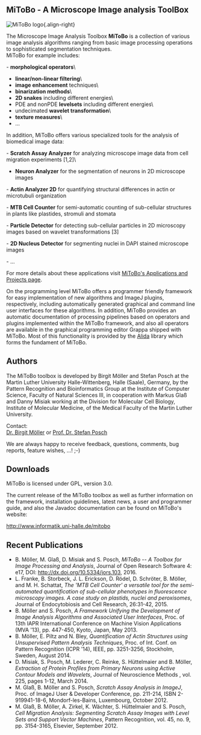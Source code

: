 ## MiToBo - A Microscope Image analysis ToolBox

![MiToBo
logo](/plugin/collections/mitobo_-_a_microscope_image_analysis_toolbox/mitobo_logo.png){.align-right}

The Microscope Image Analysis Toolbox **MiToBo** is a collection of
various image analysis algorithms ranging from basic image processing
operations to sophisticated segmentation techniques.\
MiToBo for example includes:

\- **morphological operators**\
- **linear/non-linear filtering**\
- **image enhancement** techniques\
- **binarization methods**\
- **2D snakes** including different energies\
- PDE and nonPDE **levelsets** including different energies\
- undecimated **wavelet transformation**\
- **texture measures**\
- \...

In addition, MiToBo offers various specialized tools for the analysis of
biomedical image data:

\- **Scratch Assay Analyzer** for analyzing microscope image data from
cell migration experiments \[1,2\]\
- **Neuron Analyzer** for the segmentation of neurons in 2D microscope
images

\- **Actin Analyzer 2D** for quantifying structural differences in actin
or microtubuli organization

\- **MTB Cell Counter** for semi-automatic counting of sub-cellular
structures in plants like plastides, stromuli and stomata

\- **Particle Detector** for detecting sub-cellular particles in 2D
microscopy images based on wavelet transformations \[3\]

\- **2D Nucleus Detector** for segmenting nuclei in DAPI stained
microscope images

\- \...

For more details about these applications visit [MiToBo\'s Applications
and Projects
page](http://www2.informatik.uni-halle.de/agprbio/mitobo/index.php/Applications).

On the programming level MiToBo offers a programmer friendly framework
for easy implementation of new algorithms and ImageJ plugins,
respectively, including automatically generated graphical and command
line user interfaces for these algorithms. In addition, MiToBo provides
an automatic documentation of processing pipelines based on operators
and plugins implemented within the MiToBo framework, and also all
operators are available in the graphical programming editor Grappa
shipped with MiToBo. Most of this functionality is provided by the
[Alida](http://www.informatik.uni-halle.de/alida) library which forms
the fundament of MiToBo.

## Authors

The MiToBo toolbox is developed by Birgit Möller and Stefan Posch at the
Martin Luther University Halle-Wittenberg, Halle (Saale), Germany, by
the Pattern Recognition and Bioinformatics Group at the Institute of
Computer Science, Faculty of Natural Sciences III, in cooperation with
Markus Glaß and Danny Misiak working at the Division for Molecular Cell
Biology, Institute of Molecular Medicine, of the Medical Faculty of the
Martin Luther University.

Contact:\
[Dr. Birgit Möller](mailto://birgit.moeller@informatik.uni-halle.de) or
[Prof. Dr. Stefan Posch](mailto://stefan.posch@informatik.uni-halle.de)

We are always happy to receive feedback, questions, comments, bug
reports, feature wishes, \...! ;-)

## Downloads

MiToBo is licensed under GPL, version 3.0.

The current release of the MiToBo toolbox as well as further information
on the framework, installation guidelines, latest news, a user and
programmer guide, and also the Javadoc documentation can be found on
MiToBo\'s website:

<http://www.informatik.uni-halle.de/mitobo>

## Recent Publications

-   B. Möller, M. Glaß, D. Misiak and S. Posch, *MiToBo -- A Toolbox for
    Image Processing and Analysis*, Journal of Open Research Software 4:
    e17, DOI: <http://dx.doi.org/10.5334/jors.103>, 2016.
-   L. Franke, B. Storbeck, J. L. Erickson, D. Rödel, D. Schröter, B.
    Möller, and M. H. Schattat, *The \'MTB Cell Counter\' a versatile
    tool for the semi-automated quantification of sub-cellular
    phenotypes in fluorescence microscopy images. A case study on
    plastids, nuclei and peroxisomes*,\
    Journal of Endocytobiosis and Cell Research, 26:31-42, 2015.
-   B. Möller and S. Posch, *A Framework Unifying the Development of
    Image Analysis Algorithms and Associated User Interfaces*, Proc. of
    13th IAPR International Conference on Machine Vision Applications
    (MVA \'13), pp. 447-450, Kyoto, Japan, May 2013.
-   B. Möller, E. Piltz and N. Bley, *Quantification of Actin Structures
    using Unsupervised Pattern Analysis Techniques*, Proc. of Int. Conf.
    on Pattern Recognition (ICPR \'14), IEEE, pp. 3251-3256, Stockholm,
    Sweden, August 2014.
-   D. Misiak, S. Posch, M. Lederer, C. Reinke, S. Hüttelmaier and B.
    Möller, *Extraction of Protein Profiles from Primary Neurons using
    Active Contour Models and Wavelets*, Journal of Neuroscience Methods
    , vol. 225, pages 1-12, March 2014.
-   M. Glaß, B. Möller and S. Posch, *Scratch Assay Analysis in ImageJ*,
    Proc. of ImageJ User & Developer Conference, pp. 211-214, ISBN
    2-919941-18-6, Mondorf-les-Bains, Luxembourg, October 2012.
-   M. Glaß, B. Möller, A. Zirkel, K. Wächter, S. Hüttelmaier and S.
    Posch, *Cell Migration Analysis: Segmenting Scratch Assay Images
    with Level Sets and Support Vector Machines*, Pattern Recognition,
    vol. 45, no. 9, pp. 3154-3165, Elsevier, September 2012.
